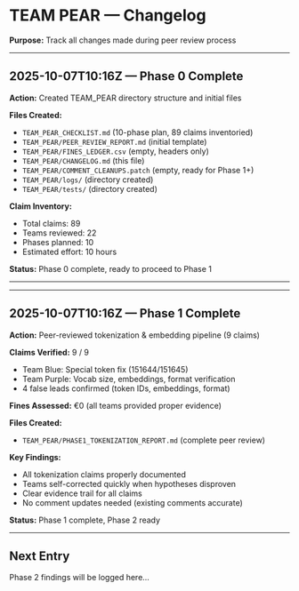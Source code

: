 # TEAM PEAR — Changelog
**Purpose:** Track all changes made during peer review process

---

## 2025-10-07T10:16Z — Phase 0 Complete

**Action:** Created TEAM_PEAR directory structure and initial files

**Files Created:**
- `TEAM_PEAR_CHECKLIST.md` (10-phase plan, 89 claims inventoried)
- `TEAM_PEAR/PEER_REVIEW_REPORT.md` (initial template)
- `TEAM_PEAR/FINES_LEDGER.csv` (empty, headers only)
- `TEAM_PEAR/CHANGELOG.md` (this file)
- `TEAM_PEAR/COMMENT_CLEANUPS.patch` (empty, ready for Phase 1+)
- `TEAM_PEAR/logs/` (directory created)
- `TEAM_PEAR/tests/` (directory created)

**Claim Inventory:**
- Total claims: 89
- Teams reviewed: 22
- Phases planned: 10
- Estimated effort: 10 hours

**Status:** Phase 0 complete, ready to proceed to Phase 1

---

---

## 2025-10-07T10:16Z — Phase 1 Complete

**Action:** Peer-reviewed tokenization & embedding pipeline (9 claims)

**Claims Verified:** 9 / 9
- Team Blue: Special token fix (151644/151645)
- Team Purple: Vocab size, embeddings, format verification
- 4 false leads confirmed (token IDs, embeddings, format)

**Fines Assessed:** €0 (all teams provided proper evidence)

**Files Created:**
- `TEAM_PEAR/PHASE1_TOKENIZATION_REPORT.md` (complete peer review)

**Key Findings:**
- All tokenization claims properly documented
- Teams self-corrected quickly when hypotheses disproven
- Clear evidence trail for all claims
- No comment updates needed (existing comments accurate)

**Status:** Phase 1 complete, Phase 2 ready

---

## Next Entry
Phase 2 findings will be logged here...

